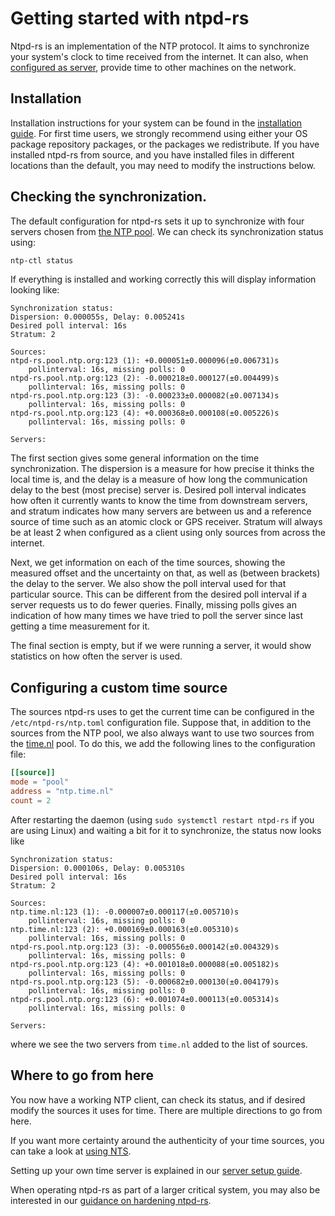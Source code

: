 # Getting started with ntpd-rs

Ntpd-rs is an implementation of the NTP protocol. It aims to synchronize your system's clock to time received from the internet. It can also, when [configured as server](server-setup.md), provide time to other machines on the network.

## Installation

Installation instructions for your system can be found in the [installation guide](installation.md). For first time users, we strongly recommend using either your OS package repository packages, or the packages we redistribute. If you have installed ntpd-rs from source, and you have installed files in different locations than the default, you may need to modify the instructions below.

## Checking the synchronization.

The default configuration for ntpd-rs  sets it up to synchronize with four servers chosen from [the NTP pool](https://www.ntppool.org). We can check its synchronization status using:
```sh
ntp-ctl status
```

If everything is installed and working correctly this will display information looking like:
```
Synchronization status:
Dispersion: 0.000055s, Delay: 0.005241s
Desired poll interval: 16s
Stratum: 2

Sources:
ntpd-rs.pool.ntp.org:123 (1): +0.000051±0.000096(±0.006731)s
    pollinterval: 16s, missing polls: 0
ntpd-rs.pool.ntp.org:123 (2): -0.000218±0.000127(±0.004499)s
    pollinterval: 16s, missing polls: 0
ntpd-rs.pool.ntp.org:123 (3): -0.000233±0.000082(±0.007134)s
    pollinterval: 16s, missing polls: 0
ntpd-rs.pool.ntp.org:123 (4): +0.000368±0.000108(±0.005226)s
    pollinterval: 16s, missing polls: 0

Servers:

```

The first section gives some general information on the time synchronization. The dispersion is a measure for how precise it thinks the local time is, and the delay is a measure of how long the communication delay to the best (most precise) server is. Desired poll interval indicates how often it currently wants to know the time from downstream servers, and stratum indicates how many servers are between us and a reference source of time such as an atomic clock or GPS receiver. Stratum will always be at least 2 when configured as a client using only sources from across the internet.

Next, we get information on each of the time sources, showing the measured offset and the uncertainty on that, as well as (between brackets) the delay to the server. We also show the poll interval used for that particular source. This can be different from the desired poll interval if a server requests us to do fewer queries. Finally, missing polls gives an indication of how many times we have tried to poll the server since last getting a time measurement for it.

The final section is empty, but if we were running a server, it would show statistics on how often the server is used.

## Configuring a custom time source

The sources ntpd-rs uses to get the current time can be configured in the `/etc/ntpd-rs/ntp.toml` configuration file. Suppose that, in addition to the sources from the NTP pool, we also always want to use two sources from the [time.nl](https://time.nl) pool. To do this, we add the following lines to the configuration file:
```toml
[[source]]
mode = "pool"
address = "ntp.time.nl"
count = 2
```

After restarting the daemon (using `sudo systemctl restart ntpd-rs` if you are using Linux) and waiting a bit for it to synchronize, the status now looks like
```
Synchronization status:
Dispersion: 0.000106s, Delay: 0.005310s
Desired poll interval: 16s
Stratum: 2

Sources:
ntp.time.nl:123 (1): -0.000007±0.000117(±0.005710)s
    pollinterval: 16s, missing polls: 0
ntp.time.nl:123 (2): +0.000169±0.000163(±0.005310)s
    pollinterval: 16s, missing polls: 0
ntpd-rs.pool.ntp.org:123 (3): -0.000556±0.000142(±0.004329)s
    pollinterval: 16s, missing polls: 0
ntpd-rs.pool.ntp.org:123 (4): +0.001018±0.000088(±0.005182)s
    pollinterval: 16s, missing polls: 0
ntpd-rs.pool.ntp.org:123 (5): -0.000682±0.000130(±0.004179)s
    pollinterval: 16s, missing polls: 0
ntpd-rs.pool.ntp.org:123 (6): +0.001074±0.000113(±0.005314)s
    pollinterval: 16s, missing polls: 0

Servers:

```
where we see the two servers from `time.nl` added to the list of sources.

## Where to go from here

You now have a working NTP client, can check its status, and if desired modify
the sources it uses for time. There are multiple directions to go from here.

If you want more certainty around the authenticity of your time sources, you
can take a look at [using NTS](TODO).

Setting up your own time server is explained in our [server setup guide](server-setup.md).

When operating ntpd-rs as part of a larger critical system, you may also be
interested in our [guidance on hardening ntpd-rs](security-guidance.md).
